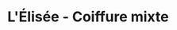 ---
title: "L'Élisée - Coiffure mixte"
url: /sable-sur-sarthe/lelisee-coiffure-mixte/
shop: Friseur
---